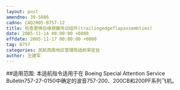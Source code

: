 ```yaml
---
layout: post
amendno: 39-5086
cadno: CAD2005-B757-12
title: 检查更换后缘襟翼传动组件(trailingedgeflapassemblies)
date: 2005-11-14 00:00:00 +0800
effdate: 2005-11-17 00:00:00 +0800
tag: B757
categories: 民航西南地区管理局适航审定处
author: 王建军
---
```


##适用范围:
本适航指令适用于在 Boeing Special Attention Service Bulletin757-27-0150中确定的波音757-200、200CB和200PF系列飞机。

